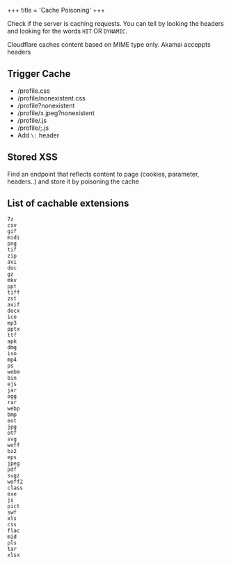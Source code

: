 +++
title = 'Cache Poisoning'
+++

Check if the server is caching requests. You can tell by looking the headers and looking for the words `HIT` OR `DYNAMIC`.

Cloudflare caches content based on MIME type only.
Akamai acceppts headers

## Trigger Cache

* /profile.css
* /profile/nonexistent.css
* /profile?nonexistent
* /profile/x.jpeg?nonexistent
* /profile/.js
* /profile/;.js
* Add `\:` header

## Stored XSS

Find an endpoint that reflects content to page (cookies, parameter, headers..) and store it by poisoning the cache

## List of cachable extensions

```
7z
csv
gif
midi
png
tif
zip
avi
doc
gz
mkv
ppt
tiff
zst
avif
docx
ico
mp3
pptx
ttf
apk
dmg
iso
mp4
ps
webm
bin
ejs
jar
ogg
rar
webp
bmp
eot
jpg
otf
svg
woff
bz2
eps
jpeg
pdf
svgz
woff2
class
exe
js
pict
swf
xls
css
flac
mid
pls
tar
xlsx
```
